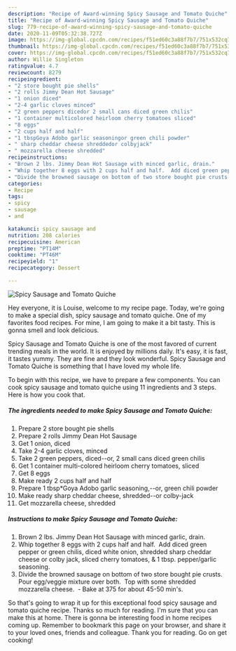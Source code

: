 ```yaml
---
description: "Recipe of Award-winning Spicy Sausage and Tomato Quiche"
title: "Recipe of Award-winning Spicy Sausage and Tomato Quiche"
slug: 779-recipe-of-award-winning-spicy-sausage-and-tomato-quiche
date: 2020-11-09T05:32:38.727Z
image: https://img-global.cpcdn.com/recipes/f51ed60c3a88f7b7/751x532cq70/spicy-sausage-and-tomato-quiche-recipe-main-photo.jpg
thumbnail: https://img-global.cpcdn.com/recipes/f51ed60c3a88f7b7/751x532cq70/spicy-sausage-and-tomato-quiche-recipe-main-photo.jpg
cover: https://img-global.cpcdn.com/recipes/f51ed60c3a88f7b7/751x532cq70/spicy-sausage-and-tomato-quiche-recipe-main-photo.jpg
author: Willie Singleton
ratingvalue: 4.7
reviewcount: 8279
recipeingredient:
- "2 store bought pie shells"
- "2 rolls Jimmy Dean Hot Sausage"
- "1 onion diced"
- "2-4 garlic cloves minced"
- "2 green peppers dicedor 2 small cans diced green chilis"
- "1 container multicolored heirloom cherry tomatoes sliced"
- "8 eggs"
- "2 cups half and half"
- "1 tbspGoya Adobo garlic seasoningor green chili powder"
- " sharp cheddar cheese shreddedor colbyjack"
- " mozzarella cheese shredded"
recipeinstructions:
- "Brown 2 lbs. Jimmy Dean Hot Sausage with minced garlic, drain."
- "Whip together 8 eggs with 2 cups half and half.  Add diced green pepper or green chilis, diced white onion, shredded sharp cheddar cheese or colby jack, sliced cherry tomatoes, &amp; 1 tbsp. pepper/garlic seasoning."
- "Divide the browned sausage on bottom of two store bought pie crusts. Pour egg/veggie mixture over both.  Top with some shredded mozzarella cheese.   Bake at 375 for about 45-50 min&#39;s."
categories:
- Recipe
tags:
- spicy
- sausage
- and

katakunci: spicy sausage and 
nutrition: 208 calories
recipecuisine: American
preptime: "PT14M"
cooktime: "PT46M"
recipeyield: "1"
recipecategory: Dessert

---
```



![Spicy Sausage and Tomato Quiche](https://img-global.cpcdn.com/recipes/f51ed60c3a88f7b7/751x532cq70/spicy-sausage-and-tomato-quiche-recipe-main-photo.jpg)

Hey everyone, it is Louise, welcome to my recipe page. Today, we're going to make a special dish, spicy sausage and tomato quiche. One of my favorites food recipes. For mine, I am going to make it a bit tasty. This is gonna smell and look delicious.



Spicy Sausage and Tomato Quiche is one of the most favored of current trending meals in the world. It is enjoyed by millions daily. It's easy, it is fast, it tastes yummy. They are fine and they look wonderful. Spicy Sausage and Tomato Quiche is something that I have loved my whole life.


To begin with this recipe, we have to prepare a few components. You can cook spicy sausage and tomato quiche using 11 ingredients and 3 steps. Here is how you cook that.

<!--inarticleads1-->

##### The ingredients needed to make Spicy Sausage and Tomato Quiche:

1. Prepare 2 store bought pie shells
1. Prepare 2 rolls Jimmy Dean Hot Sausage
1. Get 1 onion, diced
1. Take 2-4 garlic cloves, minced
1. Take 2 green peppers, diced--or, 2 small cans diced green chilis
1. Get 1 container multi-colored heirloom cherry tomatoes, sliced
1. Get 8 eggs
1. Make ready 2 cups half and half
1. Prepare 1 tbsp*Goya Adobo garlic seasoning,--or, green chili powder
1. Make ready  sharp cheddar cheese, shredded--or colby-jack
1. Get  mozzarella cheese, shredded




<!--inarticleads2-->

##### Instructions to make Spicy Sausage and Tomato Quiche:

1. Brown 2 lbs. Jimmy Dean Hot Sausage with minced garlic, drain.
1. Whip together 8 eggs with 2 cups half and half.  Add diced green pepper or green chilis, diced white onion, shredded sharp cheddar cheese or colby jack, sliced cherry tomatoes, &amp; 1 tbsp. pepper/garlic seasoning.
1. Divide the browned sausage on bottom of two store bought pie crusts. Pour egg/veggie mixture over both.  Top with some shredded mozzarella cheese.   - Bake at 375 for about 45-50 min&#39;s.




So that's going to wrap it up for this exceptional food spicy sausage and tomato quiche recipe. Thanks so much for reading. I'm sure that you can make this at home. There is gonna be interesting food in home recipes coming up. Remember to bookmark this page on your browser, and share it to your loved ones, friends and colleague. Thank you for reading. Go on get cooking!
